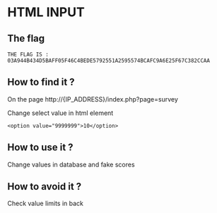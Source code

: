 # HTML INPUT

## The flag

```
THE FLAG IS : 03A944B434D5BAFF05F46C4BEDE5792551A2595574BCAFC9A6E25F67C382CCAA
```

## How to find it ?

On the page http://{IP_ADDRESS}/index.php?page=survey

Change select value in html element
```
<option value="9999999">10</option>
```

## How to use it ?

Change values in database and fake scores

## How to avoid it ?

Check value limits in back
